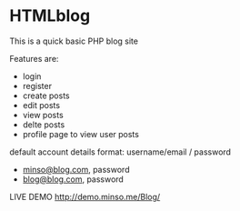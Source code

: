 # HTMLblog
This is a quick basic PHP blog site

Features are:
- login
- register
- create posts
- edit posts
- view posts
- delte posts
- profile page to view user posts


default account details
format: username/email / password

- minso@blog.com, password
- blog@blog.com, password

LIVE DEMO
http://demo.minso.me/Blog/
